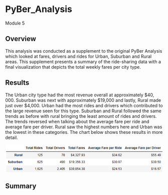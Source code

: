 # PyBer_Analysis

Module 5

## Overview

This analysis was conducted as a supplement to the original PyBer Analysis which looked at fares, drivers and rides for Urban, Suburban and Rural areas.  This supplement presents a summary of the ride-sharing data with a final visualization that depicts the total weekly fares per city type.

## Results

The Urban city type had the most revenue overall at approximately $40, 000. Suburban was next with approximately $19,000 and lastly, Rural made just over $4,000.  Urban had the most rides and drivers which contributed to the large revenue seen for this type.  Suburban and Rural followed the same trends as before with rural bringing the least amount of rides and drivers.  The trends reversed when talking about the average fare per ride and average fare per driver.  Rural saw the highest numbers here and Urban was the lowest in these categories.  The chart below shows these results in more detail. 

![](Resources/PyBer_Summary_table.png)

## Summary

